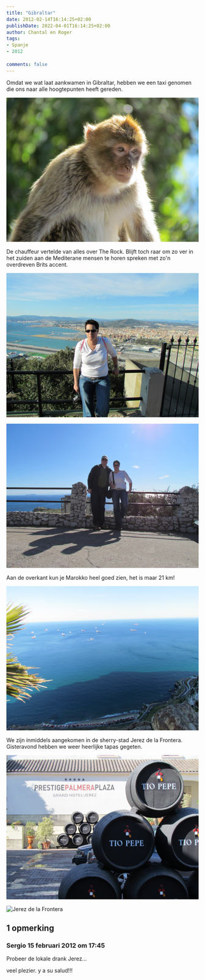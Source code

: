 ```yaml
---
title: "Gibraltar"
date: 2012-02-14T16:14:25+02:00
publishDate: 2022-04-01T16:14:25+02:00
author: Chantal en Roger
tags:
- Spanje
- 2012

comments: false
---
```


Omdat we wat laat aankwamen in Gibraltar, hebben we een taxi genomen die ons naar alle hoogtepunten heeft gereden.

![Gibraltar](./images/IMG_2999.JPG)

De chauffeur vertelde van alles over The Rock. Blijft toch raar om zo ver in het zuiden aan de Mediterane mensen te horen spreken met zo'n overdreven Brits accent.

![Gibraltar](./images/IMG_3029.JPG)

![Gibraltar](./images/IMG_2995.JPG)

Aan de overkant kun je Marokko heel goed zien, het is maar 21 km!

![Gibraltar](./images/IMG_3012.JPG)

We zijn inmiddels aangekomen in de sherry-stad Jerez de la Frontera. Gisteravond hebben we weer heerlijke tapas gegeten.

![Jerez de la Frontera](./images/IMG_3042.JPG)

![Jerez de la Frontera](./images/IMG_3044.JPG)

## 1 opmerking

### Sergio 15 februari 2012 om 17:45

Probeer de lokale drank Jerez...

veel plezier. y a su salud!!!
